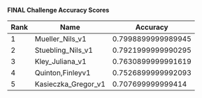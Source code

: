 **FINAL Challenge Accuracy Scores**



|Rank|Name|Accuracy|
|----|-----|---|
|1|Mueller_Nils_v1|0.7998899999989945|
|2|Stuebling_Nils_v1|0.7921999999990295|
|3|Kley_Juliana_v1|0.7630899999991619|
|4|Quinton,Finleyv1|0.7526899999992093|
|5|Kasieczka_Gregor_v1|0.707699999999414|
